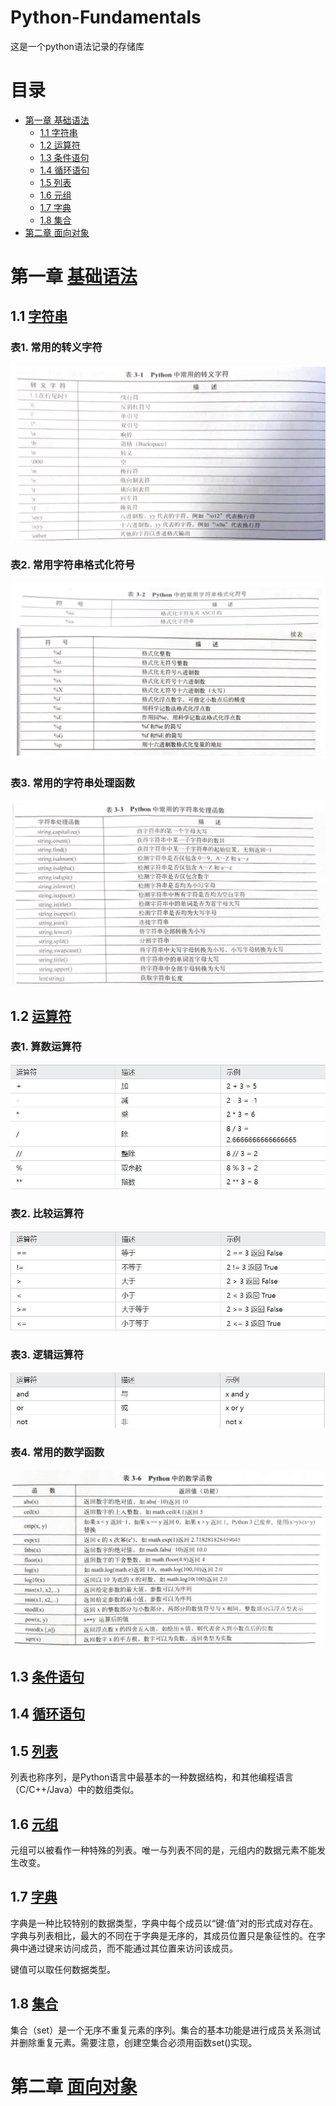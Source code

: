 # Python-Fundamentals
这是一个python语法记录的存储库

# 目录
* [第一章 基础语法](#第一章-基础语法)
  * [1.1 字符串](#11-字符串)
  * [1.2 运算符](#12-运算符)
  * [1.3 条件语句](#13-条件语句)
  * [1.4 循环语句](#14-循环语句)
  * [1.5 列表](#15-列表)
  * [1.6 元组](#16-元组)
  * [1.7 字典](#17-字典)
  * [1.8 集合](#18-集合)
* [第二章 面向对象](#第二章-面向对象)

# 第一章 [基础语法](Basic_python_syntax/)

## 1.1 [字符串](Basic_python_syntax/String)

### 表1. 常用的转义字符

![Image text](Basic_python_syntax/String/Figure_1.jpg)

### 表2. 常用字符串格式化符号

![Image text](Basic_python_syntax/String/Figure_2.jpg)

### 表3. 常用的字符串处理函数

![Image text](Basic_python_syntax/String/Figure_3.jpg)
  
## 1.2 [运算符](Basic_python_syntax/Calculation)

### 表1. 算数运算符

![Image text](Basic_python_syntax/Calculation/Figure_1.jpg)

### 表2. 比较运算符

![Image text](Basic_python_syntax/Calculation/Figure_2.jpg)

### 表3. 逻辑运算符

![Image text](Basic_python_syntax/Calculation/Figure_3.jpg)

### 表4. 常用的数学函数

![Image text](Basic_python_syntax/Calculation/Figure_4.jpg)

## 1.3 [条件语句](Basic_python_syntax/Conditional_Statements)

## 1.4 [循环语句](Basic_python_syntax/Loop_Statements)

## 1.5 [列表](Basic_python_syntax/List)

列表也称序列，是Python语言中最基本的一种数据结构，和其他编程语言（C/C++/Java）中的数组类似。

## 1.6 [元组](Basic_python_syntax/Tuple)

元组可以被看作一种特殊的列表。唯一与列表不同的是，元组内的数据元素不能发生改变。

## 1.7 [字典](Basic_python_syntax/Dictionary)

字典是一种比较特别的数据类型，字典中每个成员以“键:值”对的形式成对存在。字典与列表相比，最大的不同在于字典是无序的，其成员位置只是象征性的。在字典中通过键来访问成员，而不能通过其位置来访问该成员。

键值可以取任何数据类型。

## 1.8 [集合](Basic_python_syntax/Set)

集合（set）是一个无序不重复元素的序列。集合的基本功能是进行成员关系测试并删除重复元素。需要注意，创建空集合必须用函数set()实现。

# 第二章 [面向对象](Object-Oriented_Programming/)
